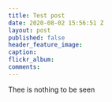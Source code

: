 ```yaml
---
title: Test post
date: 2020-08-02 15:56:51 Z
layout: post
published: false
header_feature_image:
caption:
flickr_album:
comments:
---
```


Thee is nothing to be seen
